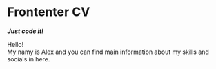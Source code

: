 # Frontenter CV
<b><i>Just code it!</i></b>

Hello!<br>
My namy is Alex and you can find main information about my skills and socials in here.
